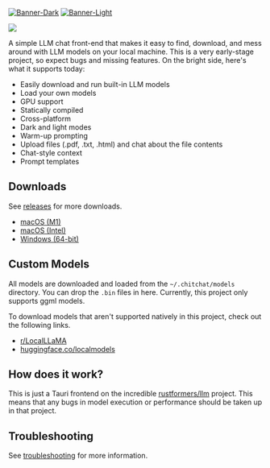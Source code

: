 [![Banner-Dark](https://github.com/clarkmcc/chitchat/assets/6639685/4638912f-5093-473d-8b08-39b0136052fa#gh-dark-mode-only)](https://github.com/clarkmcc/chitchat/assets/6639685/4638912f-5093-473d-8b08-39b0136052fa#gh-dark-mode-only)
[![Banner-Light](https://github.com/clarkmcc/chitchat/assets/6639685/d61035a6-edeb-4cc3-ba37-f90be5f10a02#gh-light-mode-only)](https://github.com/clarkmcc/chitchat/assets/6639685/d61035a6-edeb-4cc3-ba37-f90be5f10a02#gh-light-mode-only)

![](https://media.githubusercontent.com/media/clarkmcc/chitchat/main/assets/demo.gif)

A simple LLM chat front-end that makes it easy to find, download, and mess around with LLM models on your local machine.
This is a very early-stage project, so expect bugs and missing features. On the bright side, here's what it supports
today:

* Easily download and run built-in LLM models
* Load your own models
* GPU support
* Statically compiled
* Cross-platform
* Dark and light modes
* Warm-up prompting
* Upload files (.pdf, .txt, .html) and chat about the file contents
* Chat-style context
* Prompt templates

## Downloads

See [releases](https://github.com/clarkmcc/chitchat/releases) for more downloads.

- [macOS (M1)](https://github.com/clarkmcc/chitchat/releases/download/v0.3.0/Chitchat_0.3.0_aarch64.dmg)
- [macOS (Intel)](https://github.com/clarkmcc/chitchat/releases/download/v0.3.0/Chitchat_0.3.0_x64.dmg)
- [Windows (64-bit)](https://github.com/clarkmcc/chitchat/releases/download/v0.3.0/Chitchat_0.3.0_x64_en-US.msi)

## Custom Models

All models are downloaded and loaded from the `~/.chitchat/models` directory. You can drop the `.bin` files in here.
Currently, this project only supports ggml models.

To download models that aren't supported natively in this project, check out the following links.

* [r/LocalLLaMA](https://www.reddit.com/r/LocalLLaMA/wiki/models/)
* [huggingface.co/localmodels](https://huggingface.co/localmodels)

## How does it work?

This is just a Tauri frontend on the incredible [rustformers/llm](https://github.com/rustformers/llm) project. This
means that any bugs in model execution or performance should be taken up in that project.

## Troubleshooting

See [troubleshooting](TROUBLESHOOTING.md) for more information.
